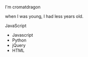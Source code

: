 I'm cromatdragon

when I was young, I had less years old.

JavaScript

* Javascript
* Python
* jQuery
* HTML
